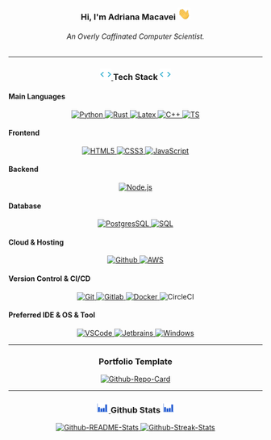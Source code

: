 <div align="center">
  <h3>
    <span="color:white;">Hi, I'm Adriana Macavei</span>
    <a href="https://github.com/macaveiAna">
      <img
        width="25px"
        src="img/Hi.gif"
      />
    </a>
  </h3>

  <h6 font-size="20">
    An Overly Caffinated Computer Scientist.
  </h6>
</div>

---

<h3 align="center">
  <a href="https://github.com/macaveiAna">
    <img
      src="img/coding.gif"
      width="22px"
    />
  </a>
  Tech Stack
  <a href="https://github.com/macaveiAna">
    <img
      src="img/coding.gif"
      width="22px"
    />
  </a>
</h3>

<h4>Main Languages</h4>
<p align="center">
  <a href="https://www.python.org/" target="_blank">
    <img
      src="https://img.shields.io/badge/Python-FFD43B?style=for-the-badge&logo=python&logoColor=blue"
      alt="Python"
    />
  </a>
  <a href="https://www.rust-lang.org/" target="_blank">
    <img
      src="https://img.shields.io/badge/rust-b7410e?style=for-the-badge&logo=rust&logoColor=black"
      alt="Rust"
    />
  </a>
  <a href="https://www.latex-project.org/" target="_blank">
    <img
      src="https://img.shields.io/badge/LaTeX-47A141?style=for-the-badge&logo=LaTeX&logoColor=white"
      alt="Latex"
    />
  </a>
  <a href="https://www.CPlusPlus.com/" target="_blank">
    <img
      src="https://img.shields.io/badge/C++-0000FF?style=for-the-badge&logo=C++&logoColor=black"
      alt="C++"
    />
  </a>
  <a href="https://www.typescriptlang.org/"
  target="_blank">
    <img
      src="https://img.shields.io/badge/TS-ADD8E6?style=for-the-badge&logo=TS&logoColor=black"
      alt="TS"
    />
  </a>


</p>

<h4>Frontend</h4>
<p align="center">
  <a href="https://www.w3schools.com/html/" target="_blank">
    <img
      src="https://img.shields.io/badge/html-E34F26.svg?style=for-the-badge&logo=html5&logoColor=white"
      alt="HTML5"
    />
  </a>
  <a href="https://www.w3schools.com/css/" target="_blank">
    <img
      src="https://img.shields.io/badge/css-1572B6.svg?style=for-the-badge&logo=css3&logoColor=white"
      alt="CSS3"
    />
  </a>
  <a href="https://www.w3schools.com/js/" target="_blank">
    <img
      src="https://img.shields.io/badge/Javascript-F7DF1E.svg?style=for-the-badge&logo=javascript&logoColor=black"
      alt="JavaScript"
    />
  </a>

</p>

<h4>Backend</h4>
<p align="center">
  <a href="https://nodejs.org" target="_blank">
    <img
      src="https://img.shields.io/badge/node.js-339933.svg?style=for-the-badge&logo=nodedotjs&logoColor=white"
      alt="Node.js"
    />
  </a>
</p>

<h4>Database</h4>
<p align="center">
  <a href="https://www.postgresql.org/" target="_blank">
    <img
      src="https://img.shields.io/badge/PostgreSQL-316192?style=for-the-badge&logo=postgresql&logoColor=white"
      alt="PostgresSQL"
    />
  </a>

  <a href="https://www.mysql.com/" target="_blank">
    <img
      src="https://img.shields.io/badge/MySQL-005C84?style=for-the-badge&logo=mysql&logoColor=white"
      alt="SQL"
    />
  </a>
</p>

<h4>Cloud & Hosting</h4>
<p align="center">
  <a href="https://github.com/" target="_blank">
    <img
      src="https://img.shields.io/badge/github-181717.svg?style=for-the-badge&logo=github&logoColor=white"
      alt="Github"
    />
  </a>

  <a href="https://aws.amazon.com/" target="_blank">
    <img
      src="https://img.shields.io/badge/AWS-FFA500?style=for-the-badge&logo=TS&logoColor=black"
      alt="AWS"
      />
  </a>

</p>

<h4>Version Control & CI/CD</h4>
<p align="center">
  <a href="https://git-scm.com/" target="_blank">
    <img
      src="https://img.shields.io/badge/git-F05032.svg?style=for-the-badge&logo=git&logoColor=white"
      alt="Git"
    />
  </a>
  <a href="https://about.gitlab.com/" target="_blank">
    <img
      src="https://img.shields.io/badge/gitlab-FC6D26.svg?style=for-the-badge&logo=gitlab&logoColor=white"
      alt="Gitlab"
    />
  </a>
  <a href="https://www.docker.com/" target="_blank">
    <img
      src="https://img.shields.io/badge/docker-2496ED.svg?style=for-the-badge&logo=docker&logoColor=white"
      alt="Docker"
    />
  </a href="https://circleci.com/" target="_blank">
    <img
      src="https://img.shields.io/badge/CircleCI-FFC0CB?style=for-the-badge&logo=TS&logoColor=black"
      alt="CircleCI"
      />

  <a>
  </a>
</p>

<h4>Preferred IDE & OS & Tool</h4>
<p align="center">
  <a href="https://code.visualstudio.com/" target="_blank">
    <img
      src="https://img.shields.io/badge/vscode-007ACC.svg?style=for-the-badge&logo=visualstudiocode&logoColor=white"
      alt="VSCode"
    />
  </a>

  <a href="https://www.jetbrains.com/" target="_blank">
    <img
      src="https://img.shields.io/badge/jetbrains%20IDE-000000.svg?style=for-the-badge&logo=jetbrains&logoColor=white"
      alt="Jetbrains"
    />
  </a>
  <a href="https://www.microsoft.com/en-us/windows/" target="_blank">
    <img
      src="https://img.shields.io/badge/Windows-0078D6?style=for-the-badge&logo=windows&logoColor=white"
      alt="Windows"
    />
  </a>
 
</p>

---

<h3 align="center">
  Portfolio Template
</h3>

<div align="center">
  <a href="https://github.com/macaveiAna/Next.js-Portfolio">
    <img
      decoding="async"
      loading="lazy"
      src="[https://github-readme-stats.vercel.app/api/pin?username=macaveiAna&repo=Next.js-Portfolio=react](https://react-portfolio-egrj.vercel.app/projects)"
      alt="Github-Repo-Card"
      width="380"
    />
  </a>
  <!---
  <a href="https://github.com/macaveiAna/Portfolio-Minimal">
    <img
      decoding="async"
      loading="lazy"
      src="https://github-readme-stats-macaveiAna.vercel.app/api/pin?username=macaveiAna&repo=Portfolio-Minimal&theme=react"
      alt="Github-Repo-Card"
      width="380"
    />
  </a> LAST LEFT OFF 
--->



---

  <h3>
    <a href="https://github.com/macaveiAna">
      <img
        src="img/stats.gif"
        width="25px"
      />
    </a>
    Github Stats
    <a href="https://github.com/macaveiAna">
      <img
        src="img/stats.gif"
        width="25px"
      />
    </a>
  </h3>

  <a href="https://github.com/macaveiAna">
    <img
      decoding="async"
      loading="lazy"
      src="https://github-readme-stats.vercel.app/api?username=macaveiAna&theme=react&count_private=true&include_all_commits=true&hide=stars&show_icons=true&line_height=30"
      alt="Github-README-Stats"
      width="380px"
    />
  </a>

  <a href="https://github.com/macaveiAna">
    <img
      decoding="async"
      loading="lazy"
      src="https://github-readme-streaks-stats.vercel.app/?user=macaveiAna&theme=react&count_private=true&include_all_commits=true"
      alt="Github-Streak-Stats"
      width="380px"
    />
  </a>
</div>
